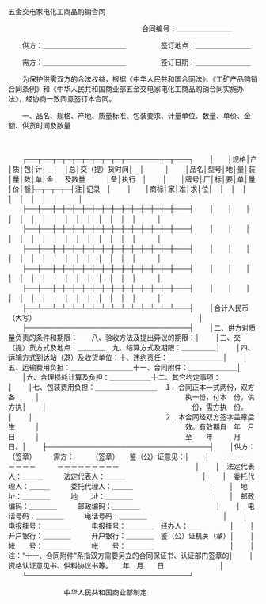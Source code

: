 



五金交电家电化工商品购销合同



 

　　　　　　　　　　　　　　　　　　　 合同编号：＿＿＿＿＿＿＿＿

　　供方：＿＿＿＿＿＿＿＿＿＿＿＿　　　　　签订地点：＿＿＿＿＿＿＿＿

　　需方：＿＿＿＿＿＿＿＿＿＿＿＿　　　　　签订日期：＿＿＿＿＿＿＿＿

　　为保护供需双方的合法权益，根据《中华人民共和国合同法》、《工矿产品购销合同条例》和《中华人民共和国商业部五金交电家电化工商品购销合同实施办法》，经协商一致同意签订本合同。

　　一、品名、规格、产地、质量标准、包装要求、计量单位、数量、单价、金额、供货时间及数量

　　


　　┌──┬──┬─┬─┬─┬─┬─┬─┬─┬───────┬─┬───┐
　　│　　│规格│产│质│包│计│　│　│总│交（提）货时间│　│　　　│
　　│品名│型号│地│量│装│量│数│单│金│　及数量　　　│备│执行　│
　　│　　│牌号│厂│标│要│单│量│价│额├─┬─┬─┬─┤注│记录　│
　　│　　│商标│家│准│求│位│　│　│　│　│　│　│　│　│　　　│
　　├──┼──┼─┼─┼─┼─┼─┼─┼─┼─┼─┼─┼─┼─┼───┤
　　│　　│　　│　│　│　│　│　│　│　│　│　│　│　│　│　　　│
　　├──┼──┼─┼─┼─┼─┼─┼─┼─┼─┼─┼─┼─┼─┼───┤
　　│　　│　　│　│　│　│　│　│　│　│　│　│　│　│　│　　　│
　　├──┼──┼─┼─┼─┼─┼─┼─┼─┼─┼─┼─┼─┼─┼───┤
　　│　　│　　│　│　│　│　│　│　│　│　│　│　│　│　│　　　│
　　├──┼──┼─┼─┼─┼─┼─┼─┼─┼─┼─┼─┼─┼─┼───┤
　　│　　│　　│　│　│　│　│　│　│　│　│　│　│　│　│　　　│
　　├──┼──┼─┼─┼─┼─┼─┼─┼─┼─┼─┼─┼─┼─┼───┤
　　│　　│　　│　│　│　│　│　│　│　│　│　│　│　│　│　　　│
　　├──┴──┴─┴─┴─┴─┴─┴─┴─┴─┴─┴─┴─┴─┴───┤
　　│合计人民币（大写）　　　　　　　　　　　　　　　　　　　　　　　　│
　　├─────────────────────────────────┤
　　│二、供方对质量负责的条件和期限：　　八、验收方法及提出异议的期限：│
　　│三、交（提）货方式及地点：＿＿＿＿　九、结算方式及期限：＿＿＿＿＿│
　　│四、运输方式到达站（港）及收货单位：十、违约责任：＿＿＿＿＿＿＿＿│
　　│五、运输费用负担：＿＿＿＿＿＿＿＿＿十一、合同附件：＿＿＿＿＿＿＿│
　　│六、合理损耗计算及负担：＿＿＿＿＿＿十二、其它约定事项：　　　　　│
　　│七、包装费用负担：＿＿＿＿＿＿＿＿＿　１．合同正本一式两份，双方各│
　　│　　　　　　　　　　　　　　　　　　　　　执一份，付本　份，供方执│
　　│　　　　　　　　　　　　　　　　　　　　　份，需方执　份。　　　　│
　　│　　　　　　　　　　　　　　　　　　　２．本合同经双方签字盖章后生│
　　│　　　　　　　　　　　　　　　　　　　　　效。有效期自　年　月　日│
　　│　　　　　　　　　　　　　　　　　　　　　至　　年　　　月　　日。│
　　├─────────────────────────────────┤
　　│供方：　　　（签章）　　　需方：　　　（签章）　　鉴（公）证意见：│
　　│　　－－－－－－－－　　　－－－－－－－－－　　　　　　　　　　　│
　　│　法定代表人：＿＿＿　　　法定代表人：＿＿＿　　　　　　　　　　　│
　　│　委托代理人：＿＿＿　　　委托代理人：＿＿＿　　　　　　　　　　　│
　　│　地　　址：＿＿＿＿　　　地　　址：＿＿＿＿　　　　　　　　　　　│
　　│　邮政编码：＿＿＿＿　　　邮政编码：＿＿＿＿　　　　　　　　　　　│
　　│　电话号码：＿＿＿＿　　　电话号码：＿＿＿＿　　　　　　　　　　　│
　　│　电报挂号：＿＿＿＿　　　电报挂号：＿＿＿＿　经办人：＿＿　　　　│
　　│　开户银行：＿＿＿＿　　　开户银行：＿＿＿＿　鉴（公）证机关（章）│
　　│　帐　　号：＿＿＿＿　　　帐　　号：＿＿＿＿　　　　　　　　　　　│
　　│注：“十一、合同附件”系指双方需要另立的合同保证书、认证部门签章的│
　　│　　资格认证意见书、供料协议书等。　　年　月　　日　　　　　　　　│
　　└─────────────────────────────────┘
　　


　　　　　　　　中华人民共和国商业部制定

　　